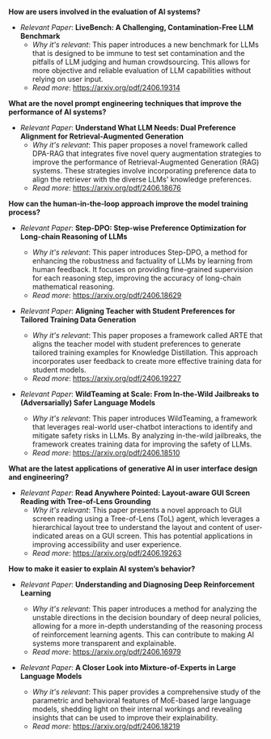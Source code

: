 **How are users involved in the evaluation of AI systems?**

- *Relevant Paper*: **LiveBench: A Challenging, Contamination-Free LLM Benchmark**
    - *Why it's relevant*: This paper introduces a new benchmark for LLMs that is designed to be immune to test set contamination and the pitfalls of LLM judging and human crowdsourcing. This allows for more objective and reliable evaluation of LLM capabilities without relying on user input.
    - *Read more*: https://arxiv.org/pdf/2406.19314

**What are the novel prompt engineering techniques that improve the performance of AI systems?**

- *Relevant Paper*: **Understand What LLM Needs: Dual Preference Alignment for Retrieval-Augmented Generation**
    - *Why it's relevant*: This paper proposes a novel framework called DPA-RAG that integrates five novel query augmentation strategies to improve the performance of Retrieval-Augmented Generation (RAG) systems. These strategies involve incorporating preference data to align the retriever with the diverse LLMs' knowledge preferences.
    - *Read more*: https://arxiv.org/pdf/2406.18676

**How can the human-in-the-loop approach improve the model training process?**

- *Relevant Paper*: **Step-DPO: Step-wise Preference Optimization for Long-chain Reasoning of LLMs**
    - *Why it's relevant*: This paper introduces Step-DPO, a method for enhancing the robustness and factuality of LLMs by learning from human feedback. It focuses on providing fine-grained supervision for each reasoning step, improving the accuracy of long-chain mathematical reasoning. 
    - *Read more*: https://arxiv.org/pdf/2406.18629

- *Relevant Paper*: **Aligning Teacher with Student Preferences for Tailored Training Data Generation**
    - *Why it's relevant*: This paper proposes a framework called ARTE that aligns the teacher model with student preferences to generate tailored training examples for Knowledge Distillation. This approach incorporates user feedback to create more effective training data for student models.
    - *Read more*: https://arxiv.org/pdf/2406.19227

- *Relevant Paper*: **WildTeaming at Scale: From In-the-Wild Jailbreaks to (Adversarially) Safer Language Models**
    - *Why it's relevant*: This paper introduces WildTeaming, a framework that leverages real-world user-chatbot interactions to identify and mitigate safety risks in LLMs. By analyzing in-the-wild jailbreaks, the framework creates training data for improving the safety of LLMs.
    - *Read more*: https://arxiv.org/pdf/2406.18510

**What are the latest applications of generative AI in user interface design and engineering?**

- *Relevant Paper*: **Read Anywhere Pointed: Layout-aware GUI Screen Reading with Tree-of-Lens Grounding**
    - *Why it's relevant*: This paper presents a novel approach to GUI screen reading using a Tree-of-Lens (ToL) agent, which leverages a hierarchical layout tree to understand the layout and content of user-indicated areas on a GUI screen. This has potential applications in improving accessibility and user experience.
    - *Read more*: https://arxiv.org/pdf/2406.19263

**How to make it easier to explain AI system’s behavior?**

- *Relevant Paper*: **Understanding and Diagnosing Deep Reinforcement Learning**
    - *Why it's relevant*: This paper introduces a method for analyzing the unstable directions in the decision boundary of deep neural policies, allowing for a more in-depth understanding of the reasoning process of reinforcement learning agents. This can contribute to making AI systems more transparent and explainable.
    - *Read more*: https://arxiv.org/pdf/2406.16979

- *Relevant Paper*: **A Closer Look into Mixture-of-Experts in Large Language Models**
    - *Why it's relevant*: This paper provides a comprehensive study of the parametric and behavioral features of MoE-based large language models, shedding light on their internal workings and revealing insights that can be used to improve their explainability.
    - *Read more*: https://arxiv.org/pdf/2406.18219
